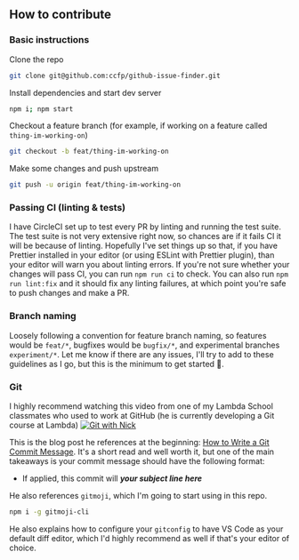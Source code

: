 ## How to contribute

### Basic instructions

Clone the repo
```bash
git clone git@github.com:ccfp/github-issue-finder.git
```

Install dependencies and start dev server
```bash
npm i; npm start
```

Checkout a feature branch (for example, if working on a feature called `thing-im-working-on`)
```bash
git checkout -b feat/thing-im-working-on
```

Make some changes and push upstream
```bash
git push -u origin feat/thing-im-working-on
```

### Passing CI (linting & tests)

I have CircleCI set up to test every PR by linting and running the test suite. The test suite is not very extensive right now, so chances are if it fails CI it will be because of linting. Hopefully I've set things up so that, if you have Prettier installed in your editor (or using ESLint with Prettier plugin), than your editor will warn you about linting errors. If you're not sure whether your changes will pass CI, you can run `npm run ci` to check. You can also run `npm run lint:fix` and it should fix any linting failures, at which point you're safe to push changes and make a PR.

### Branch naming

Loosely following a convention for feature branch naming, so features would be `feat/*`, bugfixes would be `bugfix/*`, and experimental branches `experiment/*`. Let me know if there are any issues, I'll try to add to these guidelines as I go, but this is the minimum to get started 🙂.

### Git

I highly recommend watching this video from one of my Lambda School classmates who used to work at GitHub (he is currently developing a Git course at Lambda)
[![Git with Nick](http://img.youtube.com/vi/AT1rZ7TmD5A/0.jpg)](http://www.youtube.com/watch?v=AT1rZ7TmD5A "Git with Nick")

This is the blog post he references at the beginning: [How to Write a Git Commit Message](https://chris.beams.io/posts/git-commit/). It's a short read and well worth it, but one of the main takeaways is your commit message should have the following format:
- If applied, this commit will **_your subject line here_**

He also references `gitmoji`, which I'm going to start using in this repo.
```bash
npm i -g gitmoji-cli
```

He also explains how to configure your `gitconfig` to have VS Code as your default diff editor, which I'd highly recommend as well if that's your editor of choice.
